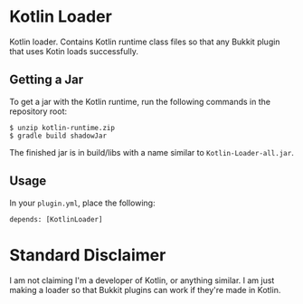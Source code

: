 Kotlin Loader
====

Kotlin loader. Contains Kotlin runtime class files so that any Bukkit plugin that uses Kotin loads successfully.

Getting a Jar
----

To get a jar with the Kotlin runtime, run the following commands in the repository root:

```
$ unzip kotlin-runtime.zip
$ gradle build shadowJar
```

The finished jar is in build/libs with a name similar to `Kotlin-Loader-all.jar`.

Usage
----

In your `plugin.yml`, place the following:

```
depends: [KotlinLoader]
```

Standard Disclaimer
====

I am not claiming I'm a developer of Kotlin, or anything similar. I am just making a loader so that Bukkit plugins can
work if they're made in Kotlin.